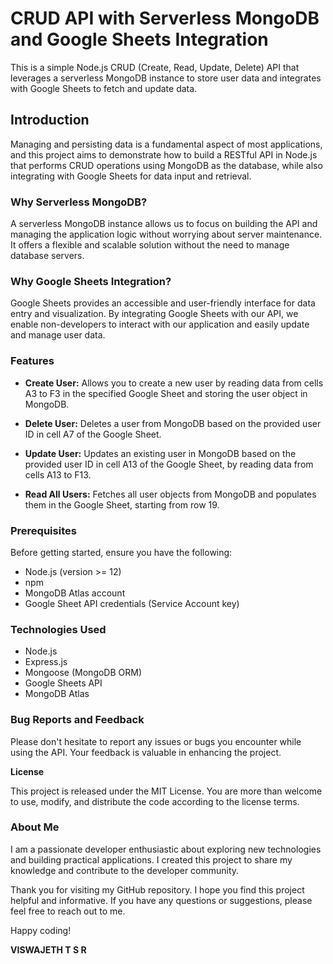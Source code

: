 # CRUD API with Serverless MongoDB and Google Sheets Integration
This is a simple Node.js CRUD (Create, Read, Update, Delete) API that leverages a serverless MongoDB instance to store user data and integrates with Google Sheets to fetch and update data.
## Introduction
Managing and persisting data is a fundamental aspect of most applications, and this project aims to demonstrate how to build a RESTful API in Node.js that performs CRUD operations using MongoDB as the database, while also integrating with Google Sheets for data input and retrieval.
### Why Serverless MongoDB?

A serverless MongoDB instance allows us to focus on building the API and managing the application logic without worrying about server maintenance. It offers a flexible and scalable solution without the need to manage database servers.

### Why Google Sheets Integration?

Google Sheets provides an accessible and user-friendly interface for data entry and visualization. By integrating Google Sheets with our API, we enable non-developers to interact with our application and easily update and manage user data.

### Features
- **Create User:** Allows you to create a new user by reading data from cells A3 to F3 in the specified Google Sheet and storing the user object in MongoDB.

- **Delete User:** Deletes a user from MongoDB based on the provided user ID in cell A7 of the Google Sheet.

- **Update User:** Updates an existing user in MongoDB based on the provided user ID in cell A13 of the Google Sheet, by reading data from cells A13 to F13.

- **Read All Users:** Fetches all user objects from MongoDB and populates them in the Google Sheet, starting from row 19.

### Prerequisites

Before getting started, ensure you have the following:

- Node.js (version >= 12)
- npm
- MongoDB Atlas account
- Google Sheet API credentials (Service Account key)

### Technologies Used

- Node.js
- Express.js
- Mongoose (MongoDB ORM)
- Google Sheets API
- MongoDB Atlas
  
### Bug Reports and Feedback

Please don't hesitate to report any issues or bugs you encounter while using the API. Your feedback is valuable in enhancing the project.

**License**

This project is released under the MIT License. You are more than welcome to use, modify, and distribute the code according to the license terms.

### About Me

I am a passionate developer enthusiastic about exploring new technologies and building practical applications. I created this project to share my knowledge and contribute to the developer community.

Thank you for visiting my GitHub repository. I hope you find this project helpful and informative. If you have any questions or suggestions, please feel free to reach out to me.

Happy coding!

**VISWAJETH T S R**
